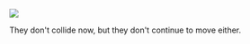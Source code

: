 ![](https://db-feed.s3.amazonaws.com/legacy/angle-1502418117397.gif)

They don't collide now, but they don't continue to move either.
